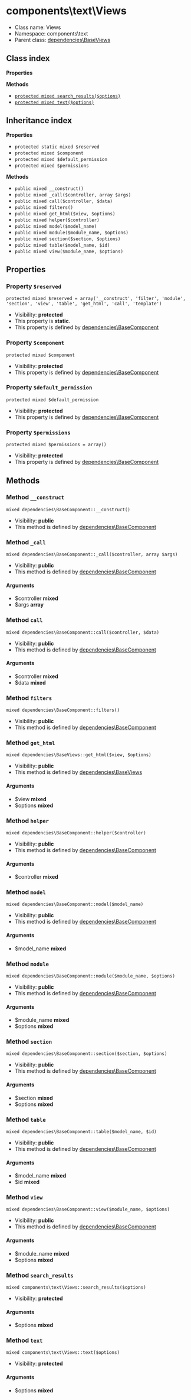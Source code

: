 # components\text\Views






* Class name: Views
* Namespace: components\text
* Parent class: [dependencies\BaseViews](/apidocs/dependencies/BaseViews.md)




## Class index

**Properties**

**Methods**
* [`protected mixed search_results($options)`](#method-search_results)
* [`protected mixed text($options)`](#method-text)


## Inheritance index

**Properties**
* `protected static mixed $reserved`
* `protected mixed $component`
* `protected mixed $default_permission`
* `protected mixed $permissions`

**Methods**
* `public mixed __construct()`
* `public mixed _call($controller, array $args)`
* `public mixed call($controller, $data)`
* `public mixed filters()`
* `public mixed get_html($view, $options)`
* `public mixed helper($controller)`
* `public mixed model($model_name)`
* `public mixed module($module_name, $options)`
* `public mixed section($section, $options)`
* `public mixed table($model_name, $id)`
* `public mixed view($module_name, $options)`



Properties
----------


### Property `$reserved`

```
protected mixed $reserved = array('__construct', 'filter', 'module', 'section', 'view', 'table', 'get_html', 'call', 'template')
```





* Visibility: **protected**
* This property is **static**.
* This property is defined by [dependencies\BaseComponent](/apidocs/dependencies/BaseComponent.md)


### Property `$component`

```
protected mixed $component
```





* Visibility: **protected**
* This property is defined by [dependencies\BaseComponent](/apidocs/dependencies/BaseComponent.md)


### Property `$default_permission`

```
protected mixed $default_permission
```





* Visibility: **protected**
* This property is defined by [dependencies\BaseComponent](/apidocs/dependencies/BaseComponent.md)


### Property `$permissions`

```
protected mixed $permissions = array()
```





* Visibility: **protected**
* This property is defined by [dependencies\BaseComponent](/apidocs/dependencies/BaseComponent.md)


Methods
-------


### Method `__construct`

```
mixed dependencies\BaseComponent::__construct()
```





* Visibility: **public**
* This method is defined by [dependencies\BaseComponent](/apidocs/dependencies/BaseComponent.md)



### Method `_call`

```
mixed dependencies\BaseComponent::_call($controller, array $args)
```





* Visibility: **public**
* This method is defined by [dependencies\BaseComponent](/apidocs/dependencies/BaseComponent.md)

#### Arguments

* $controller **mixed**
* $args **array**



### Method `call`

```
mixed dependencies\BaseComponent::call($controller, $data)
```





* Visibility: **public**
* This method is defined by [dependencies\BaseComponent](/apidocs/dependencies/BaseComponent.md)

#### Arguments

* $controller **mixed**
* $data **mixed**



### Method `filters`

```
mixed dependencies\BaseComponent::filters()
```





* Visibility: **public**
* This method is defined by [dependencies\BaseComponent](/apidocs/dependencies/BaseComponent.md)



### Method `get_html`

```
mixed dependencies\BaseViews::get_html($view, $options)
```





* Visibility: **public**
* This method is defined by [dependencies\BaseViews](/apidocs/dependencies/BaseViews.md)

#### Arguments

* $view **mixed**
* $options **mixed**



### Method `helper`

```
mixed dependencies\BaseComponent::helper($controller)
```





* Visibility: **public**
* This method is defined by [dependencies\BaseComponent](/apidocs/dependencies/BaseComponent.md)

#### Arguments

* $controller **mixed**



### Method `model`

```
mixed dependencies\BaseComponent::model($model_name)
```





* Visibility: **public**
* This method is defined by [dependencies\BaseComponent](/apidocs/dependencies/BaseComponent.md)

#### Arguments

* $model_name **mixed**



### Method `module`

```
mixed dependencies\BaseComponent::module($module_name, $options)
```





* Visibility: **public**
* This method is defined by [dependencies\BaseComponent](/apidocs/dependencies/BaseComponent.md)

#### Arguments

* $module_name **mixed**
* $options **mixed**



### Method `section`

```
mixed dependencies\BaseComponent::section($section, $options)
```





* Visibility: **public**
* This method is defined by [dependencies\BaseComponent](/apidocs/dependencies/BaseComponent.md)

#### Arguments

* $section **mixed**
* $options **mixed**



### Method `table`

```
mixed dependencies\BaseComponent::table($model_name, $id)
```





* Visibility: **public**
* This method is defined by [dependencies\BaseComponent](/apidocs/dependencies/BaseComponent.md)

#### Arguments

* $model_name **mixed**
* $id **mixed**



### Method `view`

```
mixed dependencies\BaseComponent::view($module_name, $options)
```





* Visibility: **public**
* This method is defined by [dependencies\BaseComponent](/apidocs/dependencies/BaseComponent.md)

#### Arguments

* $module_name **mixed**
* $options **mixed**



### Method `search_results`

```
mixed components\text\Views::search_results($options)
```





* Visibility: **protected**

#### Arguments

* $options **mixed**



### Method `text`

```
mixed components\text\Views::text($options)
```





* Visibility: **protected**

#### Arguments

* $options **mixed**


